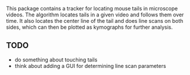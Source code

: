This package contains a tracker for locating mouse tails in microscope videos.
The algorithm locates tails in a given video and follows them over time.
It also locates the center line of the tail and does line scans on both sides,
which can then be plotted as kymographs for further analysis.


TODO
----
* do something about touching tails
* think about adding a GUI for determining line scan parameters
